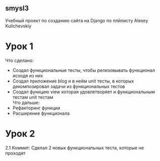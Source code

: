 ## smysl3
Учебный проект по созданию сайта на Django по плйлисту Alexey Kulichevskiy

# Урок 1
Что сделано:
- Создал функциональные тесты, чтобы релизовывать функционал исходя из них
- Создал приложение blog и в неём unit тесты, в которых декомпозировал задачи из функциональных тестов
- Создал функцию view которая удовлетворяет и функциональным тестам unit тестам  
Что дальше:
- Рефакторинг функции 
- Расширение функционала

# Урок 2
2.1 Коммит: Сделал 2 новых функциональных теста, которые не проходят